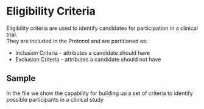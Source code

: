 # Eligibility Criteria

Eligibility criteria are used to identify candidates for participation in a clinical trial.  
They are included in the Protocol and are partitioned as:
* Inclusion Criteria - attributes a candidate should have 
* Exclusion Criteria - attributes a candidate should not have

## Sample
In the file we show the capability for building up a set of criteria to identify possible participants in a clinical study

